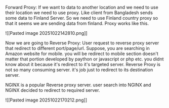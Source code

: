 Forward Proxy: If we want to data to another location and we need to use their location we need to use proxy. Like client from Bangladesh sends some data to Finland Server. So we need to use Finland country proxy so that it seems we are sending data from finland. Proxy works like this.




![[Pasted image 20251022142810.png]]



Now we are going to Reverse Proxy:
User request to reverse proxy server that redirect to different port/page/url. Suppose, you are searching in Amazon website for mobile. you will be redirect to mobile section doesn't matter that portion developed  by paython or javascript or php etc. you didnt know about it because it's redirect to it's targeted server. Reverse Proxy is not so many consuming server. it's job just to redirect to its destination server.

NGINX is a popular Reverse proxy server. user search into NGINX and NGINX decided to redirect to required server.




![[Pasted image 20251022170212.png]]